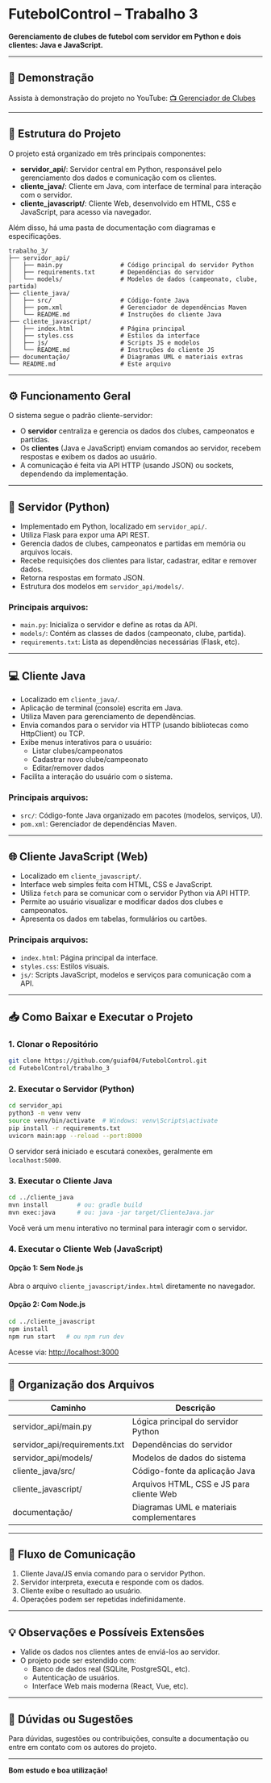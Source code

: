 # FutebolControl – Trabalho 3

**Gerenciamento de clubes de futebol com servidor em Python e dois clientes: Java e JavaScript.**

---

## 🎥 Demonstração

Assista à demonstração do projeto no YouTube: [📺 Gerenciador de Clubes](https://youtu.be/jPSNxorAY6U)

---

## 📁 Estrutura do Projeto

O projeto está organizado em três principais componentes:

- **servidor_api/**: Servidor central em Python, responsável pelo gerenciamento dos dados e comunicação com os clientes.
- **cliente_java/**: Cliente em Java, com interface de terminal para interação com o servidor.
- **cliente_javascript/**: Cliente Web, desenvolvido em HTML, CSS e JavaScript, para acesso via navegador.

Além disso, há uma pasta de documentação com diagramas e especificações.

```
trabalho_3/
├── servidor_api/
│   ├── main.py                # Código principal do servidor Python
│   ├── requirements.txt       # Dependências do servidor
│   └── models/                # Modelos de dados (campeonato, clube, partida)
├── cliente_java/
│   ├── src/                   # Código-fonte Java
│   ├── pom.xml                # Gerenciador de dependências Maven
│   └── README.md              # Instruções do cliente Java
├── cliente_javascript/
│   ├── index.html             # Página principal
│   ├── styles.css             # Estilos da interface
│   ├── js/                    # Scripts JS e modelos
│   └── README.md              # Instruções do cliente JS
├── documentação/              # Diagramas UML e materiais extras
└── README.md                  # Este arquivo
```

---

## ⚙️ Funcionamento Geral

O sistema segue o padrão cliente-servidor:

- O **servidor** centraliza e gerencia os dados dos clubes, campeonatos e partidas.
- Os **clientes** (Java e JavaScript) enviam comandos ao servidor, recebem respostas e exibem os dados ao usuário.
- A comunicação é feita via API HTTP (usando JSON) ou sockets, dependendo da implementação.

---

## 🧠 Servidor (Python)

- Implementado em Python, localizado em `servidor_api/`.
- Utiliza Flask para expor uma API REST.
- Gerencia dados de clubes, campeonatos e partidas em memória ou arquivos locais.
- Recebe requisições dos clientes para listar, cadastrar, editar e remover dados.
- Retorna respostas em formato JSON.
- Estrutura dos modelos em `servidor_api/models/`.

### Principais arquivos:
- `main.py`: Inicializa o servidor e define as rotas da API.
- `models/`: Contém as classes de dados (campeonato, clube, partida).
- `requirements.txt`: Lista as dependências necessárias (Flask, etc).

---

## 💻 Cliente Java

- Localizado em `cliente_java/`.
- Aplicação de terminal (console) escrita em Java.
- Utiliza Maven para gerenciamento de dependências.
- Envia comandos para o servidor via HTTP (usando bibliotecas como HttpClient) ou TCP.
- Exibe menus interativos para o usuário:
    - Listar clubes/campeonatos
    - Cadastrar novo clube/campeonato
    - Editar/remover dados
- Facilita a interação do usuário com o sistema.

### Principais arquivos:
- `src/`: Código-fonte Java organizado em pacotes (modelos, serviços, UI).
- `pom.xml`: Gerenciador de dependências Maven.

---

## 🌐 Cliente JavaScript (Web)

- Localizado em `cliente_javascript/`.
- Interface web simples feita com HTML, CSS e JavaScript.
- Utiliza `fetch` para se comunicar com o servidor Python via API HTTP.
- Permite ao usuário visualizar e modificar dados dos clubes e campeonatos.
- Apresenta os dados em tabelas, formulários ou cartões.

### Principais arquivos:
- `index.html`: Página principal da interface.
- `styles.css`: Estilos visuais.
- `js/`: Scripts JavaScript, modelos e serviços para comunicação com a API.

---

## 📥 Como Baixar e Executar o Projeto

### 1. Clonar o Repositório

```bash
git clone https://github.com/guiaf04/FutebolControl.git
cd FutebolControl/trabalho_3
```

### 2. Executar o Servidor (Python)

```bash
cd servidor_api
python3 -m venv venv
source venv/bin/activate  # Windows: venv\Scripts\activate
pip install -r requirements.txt
uvicorn main:app --reload --port:8000
```
O servidor será iniciado e escutará conexões, geralmente em `localhost:5000`.

### 3. Executar o Cliente Java

```bash
cd ../cliente_java
mvn install        # ou: gradle build
mvn exec:java      # ou: java -jar target/ClienteJava.jar
```
Você verá um menu interativo no terminal para interagir com o servidor.

### 4. Executar o Cliente Web (JavaScript)

#### Opção 1: Sem Node.js

Abra o arquivo `cliente_javascript/index.html` diretamente no navegador.

#### Opção 2: Com Node.js

```bash
cd ../cliente_javascript
npm install
npm run start   # ou npm run dev
```
Acesse via: [http://localhost:3000](http://localhost:3000)

---

## 📂 Organização dos Arquivos

| Caminho                        | Descrição                                 |
|-------------------------------|-------------------------------------------|
| servidor_api/main.py           | Lógica principal do servidor Python       |
| servidor_api/requirements.txt  | Dependências do servidor                  |
| servidor_api/models/           | Modelos de dados do sistema               |
| cliente_java/src/              | Código-fonte da aplicação Java            |
| cliente_javascript/            | Arquivos HTML, CSS e JS para cliente Web  |
| documentação/                  | Diagramas UML e materiais complementares  |

---

## 🔁 Fluxo de Comunicação

1. Cliente Java/JS envia comando para o servidor Python.
2. Servidor interpreta, executa e responde com os dados.
3. Cliente exibe o resultado ao usuário.
4. Operações podem ser repetidas indefinidamente.

---

## 💡 Observações e Possíveis Extensões

- Valide os dados nos clientes antes de enviá-los ao servidor.
- O projeto pode ser estendido com:
    - Banco de dados real (SQLite, PostgreSQL, etc).
    - Autenticação de usuários.
    - Interface Web mais moderna (React, Vue, etc).

---

## 📧 Dúvidas ou Sugestões

Para dúvidas, sugestões ou contribuições, consulte a documentação ou entre em contato com os autores do projeto.

---

**Bom estudo e boa utilização!**